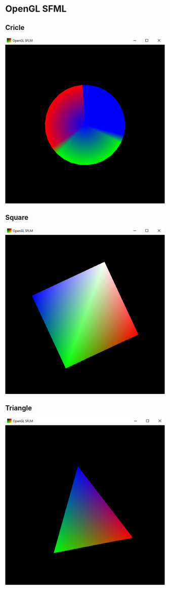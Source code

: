 # OpenGL SFML

## Cricle
![plot](../images/cricle_SFML_simplest_figures.png)	

## Square
![plot](../images/square_SFML_simplest_figures.png)	

## Triangle
![plot](../images/triangle_SFML_simplest_figures.png)	
 
